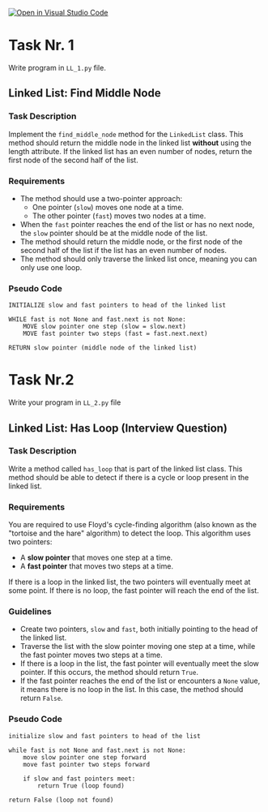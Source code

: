 [![Open in Visual Studio Code](https://classroom.github.com/assets/open-in-vscode-718a45dd9cf7e7f842a935f5ebbe5719a5e09af4491e668f4dbf3b35d5cca122.svg)](https://classroom.github.com/online_ide?assignment_repo_id=14253858&assignment_repo_type=AssignmentRepo)
# Task Nr. 1
Write program in `LL_1.py` file. 
## Linked List: Find Middle Node 
### Task Description

Implement the `find_middle_node` method for the `LinkedList` class. This method should return the middle node in the linked list **without** using the length attribute. If the linked list has an even number of nodes, return the first node of the second half of the list.

### Requirements

- The method should use a two-pointer approach:
  - One pointer (`slow`) moves one node at a time.
  - The other pointer (`fast`) moves two nodes at a time.
- When the `fast` pointer reaches the end of the list or has no next node, the `slow` pointer should be at the middle node of the list.
- The method should return the middle node, or the first node of the second half of the list if the list has an even number of nodes.
- The method should only traverse the linked list once, meaning you can only use one loop.

### Pseudo Code

```plaintext
INITIALIZE slow and fast pointers to head of the linked list

WHILE fast is not None and fast.next is not None:
    MOVE slow pointer one step (slow = slow.next)
    MOVE fast pointer two steps (fast = fast.next.next)

RETURN slow pointer (middle node of the linked list)

```
# Task Nr.2
Write your program in `LL_2.py` file
## Linked List: Has Loop (Interview Question)

### Task Description

Write a method called `has_loop` that is part of the linked list class. This method should be able to detect if there is a cycle or loop present in the linked list.

### Requirements

You are required to use Floyd's cycle-finding algorithm (also known as the "tortoise and the hare" algorithm) to detect the loop. This algorithm uses two pointers:

- A **slow pointer** that moves one step at a time.
- A **fast pointer** that moves two steps at a time.

If there is a loop in the linked list, the two pointers will eventually meet at some point. If there is no loop, the fast pointer will reach the end of the list.

### Guidelines

- Create two pointers, `slow` and `fast`, both initially pointing to the head of the linked list.
- Traverse the list with the slow pointer moving one step at a time, while the fast pointer moves two steps at a time.
- If there is a loop in the list, the fast pointer will eventually meet the slow pointer. If this occurs, the method should return `True`.
- If the fast pointer reaches the end of the list or encounters a `None` value, it means there is no loop in the list. In this case, the method should return `False`.

### Pseudo Code

```plaintext
initialize slow and fast pointers to head of the list

while fast is not None and fast.next is not None:
    move slow pointer one step forward
    move fast pointer two steps forward

    if slow and fast pointers meet:
        return True (loop found)

return False (loop not found)

